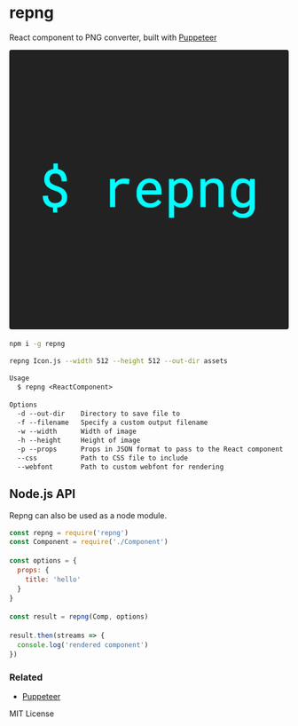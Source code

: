 
# repng

React component to PNG converter, built with [Puppeteer][puppeteer]

![](examples/repng.png)

```sh
npm i -g repng
```

```sh
repng Icon.js --width 512 --height 512 --out-dir assets
```

```
Usage
  $ repng <ReactComponent>

Options
  -d --out-dir    Directory to save file to
  -f --filename   Specify a custom output filename
  -w --width      Width of image
  -h --height     Height of image
  -p --props      Props in JSON format to pass to the React component
  --css           Path to CSS file to include
  --webfont       Path to custom webfont for rendering
```

## Node.js API

Repng can also be used as a node module.

```js
const repng = require('repng')
const Component = require('./Component')

const options = {
  props: {
    title: 'hello'
  }
}

const result = repng(Comp, options)

result.then(streams => {
  console.log('rendered component')
})
```

### Related

- [Puppeteer][puppeteer]

MIT License

[puppeteer]: https://github.com/GoogleChrome/puppeteer

